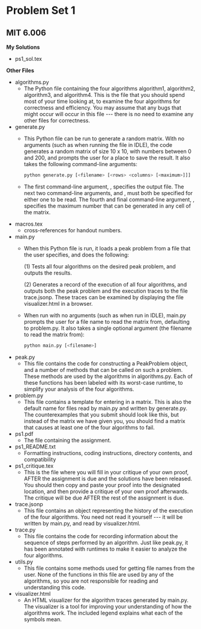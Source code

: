 # Problem Set 1
## MIT 6.006

**My Solutions**
* ps1_sol.tex

**Other Files**
* algorithms.py
    * The Python file containing the four algorithms algorithm1, algorithm2,
    algorithm3, and algorithm4.  This is the file that you should spend most of
    your time looking at, to examine the four algorithms for correctness and
    efficiency.  You may assume that any bugs that might occur will occur in
    this file --- there is no need to examine any other files for correctness.
* generate.py
    * This Python file can be run to generate a random matrix.  With no
    arguments (such as when running the file in IDLE), the code generates a
    random matrix of size 10 x 10, with numbers between 0 and 200, and prompts
    the user for a place to save the result.  It also takes the following
    command-line arguments:

        ```python
        python generate.py [<filename> [<rows> <columns> [<maximum>]]]
        ```
    
    * The first command-line argument, <filename>, specifies the output file.
    The next two command-line arguments, <rows> and <columns>, must both be
    specified for either one to be read.  The fourth and final command-line
    argument, <maximum>, specifies the maximum number that can be generated
    in any cell of the matrix.
* macros.tex
    * cross-references for handout numbers.
* main.py
    * When this Python file is run, it loads a peak problem from a file that
    the user specifies, and does the following:

        (1) Tests all four algorithms on the desired peak problem, and
            outputs the results.

        (2) Generates a record of the execution of all four algorithms, and
            outputs both the peak problem and the execution traces to the file
            trace.jsonp.  These traces can be examined by displaying the file
            visualizer.html in a browser.

    * When run with no arguments (such as when run in IDLE), main.py prompts
    the user for a file name to read the matrix from, defaulting to problem.py.
    It also takes a single optional argument (the filename to read the matrix
    from):

        ```python
        python main.py [<filename>]
        ```
* peak.py
    * This file contains the code for constructing a PeakProblem object, and a
    number of methods that can be called on such a problem.  These methods are
    used by the algorithms in algorithms.py.  Each of these functions has been
    labeled with its worst-case runtime, to simplify your analysis of the
    four algorithms.
* problem.py
    * This file contains a template for entering in a matrix.  This is also the
    default name for files read by main.py and written by generate.py.  The
    counterexamples that you submit should look like this, but instead of the
    matrix we have given you, you should find a matrix that causes at least one
    of the four algorithms to fail.
* ps1.pdf
    * The file containing the assignment.
* ps1_README.txt
    * Formatting instructions, coding instructions, directory contents, and compatibility
* ps1_critique.tex
    * This is the file where you will fill in your critique of your own proof,
    AFTER the assignment is due and the solutions have been released.  You
    should then copy and paste your proof into the designated location, and
    then provide a critique of your own proof afterwards.  The critique will
    be due AFTER the rest of the assignment is due.
* trace.jsonp
    * This file contains an object representing the history of the execution of
    the four algorithms.  You need not read it yourself --- it will be written
    by main.py, and read by visualizer.html.
* trace.py
    *  This file contains the code for recording information about the sequence of
    steps performed by an algorithm.  Just like peak.py, it has been annotated
    with runtimes to make it easier to analyze the four algorithms.
* utils.py
    * This file contains some methods used for getting file names from the user.
    None of the functions in this file are used by any of the algorithms, so
    you are not responsible for reading and understanding this code.
* visualizer.html
    * An HTML visualizer for the algorithm traces generated by main.py.  The
    visualizer is a tool for improving your understanding of how the algorithms
    work.  The included legend explains what each of the symbols mean.
